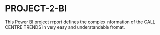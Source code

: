 # PROJECT-2-BI
This Power BI project report defines the complex information of the CALL CENTRE TRENDS in very easy and understandable fromat.
